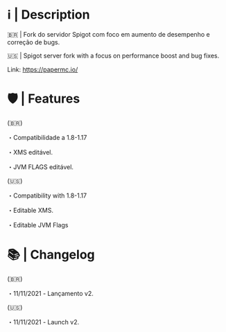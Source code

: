 # ℹ️ | Description

🇧🇷 | Fork do servidor Spigot com foco em aumento de desempenho e correção de bugs.

🇺🇸 | Spigot server fork with a focus on performance boost and bug fixes.

Link: https://papermc.io/

# 🛡 | Features

(🇧🇷)

・Compatibilidade a 1.8-1.17

・XMS editável.

・JVM FLAGS editável.

(🇺🇸)

・Compatibility with 1.8-1.17

・Editable XMS.

・Editable JVM Flags

# 📚 | Changelog

(🇧🇷)

・11/11/2021 - Lançamento v2.

(🇺🇸)

・11/11/2021 - Launch v2.
